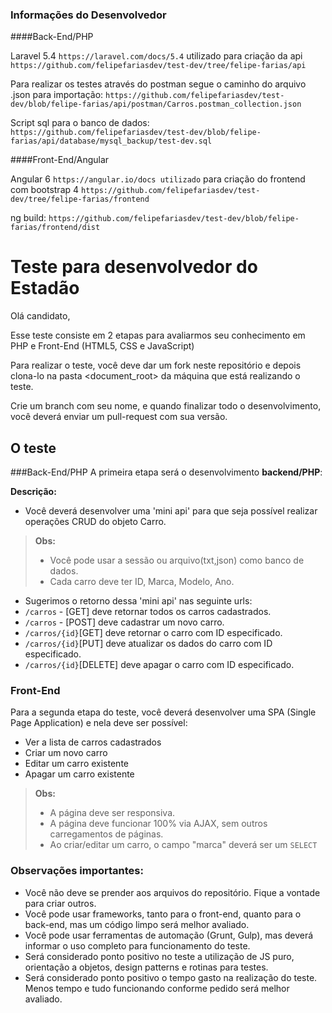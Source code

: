 ### Informações do Desenvolvedor

####Back-End/PHP

Laravel 5.4 `https://laravel.com/docs/5.4` utilizado para criação da api `https://github.com/felipefariasdev/test-dev/tree/felipe-farias/api`

Para realizar os testes através do postman segue o caminho do arquivo .json para importação: `https://github.com/felipefariasdev/test-dev/blob/felipe-farias/api/postman/Carros.postman_collection.json`

Script sql para o banco de dados: `https://github.com/felipefariasdev/test-dev/blob/felipe-farias/api/database/mysql_backup/test-dev.sql`

####Front-End/Angular

Angular 6 `https://angular.io/docs utilizado` para criação do frontend com bootstrap 4 `https://github.com/felipefariasdev/test-dev/tree/felipe-farias/frontend`

ng build: `https://github.com/felipefariasdev/test-dev/blob/felipe-farias/frontend/dist`


Teste para desenvolvedor do Estadão
==============================

Olá candidato,

Esse teste consiste em 2 etapas para avaliarmos seu conhecimento em PHP e Front-End (HTML5, CSS e JavaScript)

Para realizar o teste, você deve dar um fork neste repositório e depois clona-lo na pasta <document_root> da máquina que está realizando o teste.

Crie um branch com seu nome, e quando finalizar todo o desenvolvimento, você deverá enviar um pull-request com sua versão.


O teste
--------

###Back-End/PHP
A primeira etapa será o desenvolvimento **backend/PHP**:

**Descrição:**

- Você deverá desenvolver uma 'mini api' para que seja possível realizar operações CRUD do objeto Carro.
> **Obs:**
>  - Você pode usar a sessão ou arquivo(txt,json) como banco de dados.
>  - Cada carro deve ter ID, Marca, Modelo, Ano.

- Sugerimos o retorno dessa 'mini api' nas seguinte urls:
 - `/carros` - [GET] deve retornar todos os carros cadastrados.
 - `/carros` - [POST] deve cadastrar um novo carro.
 - `/carros/{id}`[GET] deve retornar o carro com ID especificado.
 - `/carros/{id}`[PUT] deve atualizar os dados do carro com ID especificado.
 - `/carros/{id}`[DELETE] deve apagar o carro com ID especificado.

### Front-End

Para a segunda etapa do teste, você deverá desenvolver uma SPA (Single Page Application) e nela deve ser possível:

- Ver a lista de carros cadastrados
- Criar um novo carro
- Editar um carro existente
- Apagar um carro existente

> **Obs:**
> - A página deve ser responsiva.
> - A página deve funcionar 100% via AJAX, sem outros carregamentos de páginas.
> - Ao criar/editar um carro, o campo "marca" deverá ser um `SELECT`


### Observações importantes:

 - Você não deve se prender aos arquivos do repositório. Fique a vontade para criar outros.
 - Você pode usar frameworks, tanto para o front-end, quanto para o back-end, mas um código limpo será melhor avaliado.
 - Você pode usar ferramentas de automação (Grunt, Gulp), mas deverá informar o uso completo para funcionamento do teste.
 - Será considerado ponto positivo no teste a utilização de JS puro, orientação a objetos, design patterns e rotinas para testes.
 - Será considerado ponto positivo o tempo gasto na realização do teste. Menos tempo e tudo funcionando conforme pedido será
melhor avaliado.
